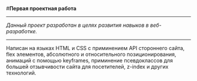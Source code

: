 #**Первая проектная работа**
____
*Данный проект разработан в целях развития навыков в веб-разработке.*
____
Написан на языках HTML и CSS с приминением API стороннего сайта, flex элементов, абсолютного и относительного позиционирования, анимаций с помощью keyframes, приминение псевдоклассов для большей отзывчивости сайта для посетителей, z-index и других технологий.

